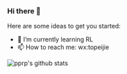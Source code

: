 ### Hi there 👋

Here are some ideas to get you started:

- 🌱 I’m currently learning RL
- 📫 How to reach me: wx:topeijie

![pprp's github stats](https://github-readme-stats.vercel.app/api?username=pprp&show_icons=true&count_private=true&hide=prs&theme=default_repocard)


